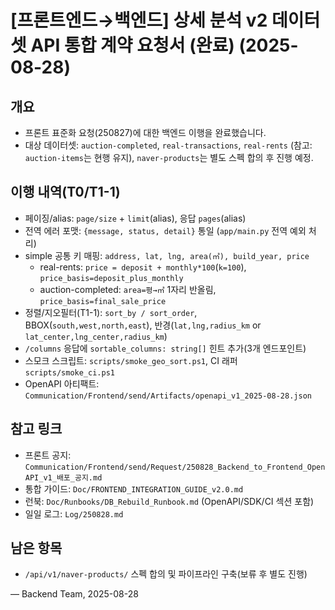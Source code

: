 # [프론트엔드→백엔드] 상세 분석 v2 데이터셋 API 통합 계약 요청서 (완료) (2025-08-28)

## 개요

- 프론트 표준화 요청(250827)에 대한 백엔드 이행을 완료했습니다.
- 대상 데이터셋: `auction-completed`, `real-transactions`, `real-rents` (참고: `auction-items`는 현행 유지), `naver-products`는 별도 스펙 합의 후 진행 예정.

## 이행 내역(T0/T1-1)

- 페이징/alias: `page/size` + `limit`(alias), 응답 `pages`(alias)
- 전역 에러 포맷: `{message, status, detail}` 통일 (`app/main.py` 전역 예외 처리)
- simple 공통 키 매핑: `address, lat, lng, area(㎡), build_year, price`
  - real-rents: `price = deposit + monthly*100`(`k=100`), `price_basis=deposit_plus_monthly`
  - auction-completed: `area=평→㎡` 1자리 반올림, `price_basis=final_sale_price`
- 정렬/지오필터(T1-1): `sort_by / sort_order`, BBOX(`south,west,north,east`), 반경(`lat,lng,radius_km` or `lat_center,lng_center,radius_km`)
- `/columns` 응답에 `sortable_columns: string[]` 힌트 추가(3개 엔드포인트)
- 스모크 스크립트: `scripts/smoke_geo_sort.ps1`, CI 래퍼 `scripts/smoke_ci.ps1`
- OpenAPI 아티팩트: `Communication/Frontend/send/Artifacts/openapi_v1_2025-08-28.json`

## 참고 링크

- 프론트 공지: `Communication/Frontend/send/Request/250828_Backend_to_Frontend_OpenAPI_v1_배포_공지.md`
- 통합 가이드: `Doc/FRONTEND_INTEGRATION_GUIDE_v2.0.md`
- 런북: `Doc/Runbooks/DB_Rebuild_Runbook.md` (OpenAPI/SDK/CI 섹션 포함)
- 일일 로그: `Log/250828.md`

## 남은 항목

- `/api/v1/naver-products/` 스펙 합의 및 파이프라인 구축(보류 후 별도 진행)

— Backend Team, 2025-08-28
